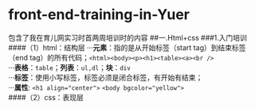 # front-end-training-in-Yuer
包含了我在育儿网实习时首两周培训时的内容
##一.Html+css
###1.入门培训
####（1）html：结构层
···**元素**：指的是从开始标签（start tag）到结束标签（end tag）的所有代码；`<html><body><p><h1><table><a><br />` <br/>
···**表格**：`table`；**列表**：`ul,dl`；**块**：`div` <br/>
···**标签**：使用小写标签，标签必须是闭合标签，有开始有结束；<br/>
···**属性**: `<h1 align="center">` `<body bgcolor="yellow">` <br/>
####（2）css：表现层

